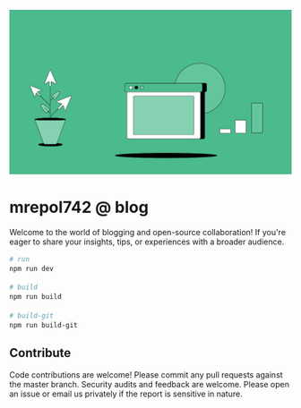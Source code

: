 ![](blog.gif)

# mrepol742 @ blog

Welcome to the world of blogging and open-source collaboration! If you're eager to share your insights, tips, or experiences with a broader audience.

```bash
# run
npm run dev

# build
npm run build

# build-git
npm run build-git
```

## Contribute
Code contributions are welcome! Please commit any pull requests against the master branch. Security audits and feedback are welcome. Please open an issue or email us privately if the report is sensitive in nature.